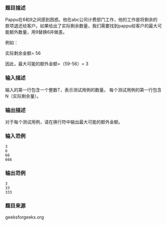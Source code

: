 ### 题目描述
Pappu在6和9之间感到困惑。他在abc公司计费部门工作，他的工作是将剩余的款项退还给客户。如果给出了实际剩余数量，我们需要找到pappu给客户的最大可能额外数量，用9替换6并做差。

例如：

实际剩余金额= 56 

因此，最大可能的额外金额=（59-56）= 3
### 输入描述
输入的第一行包含一个整数T，表示测试用例的数量。 每个测试用例的第一行包含N（实际剩余量）。
### 输出描述
对于每个测试用例，请在换行符中输出最大可能的额外金额。
### 输入范例
```
3
6
66
666
```
### 输出范例
```
3
33
333
```
### 题目来源
geeksforgeeks.org
